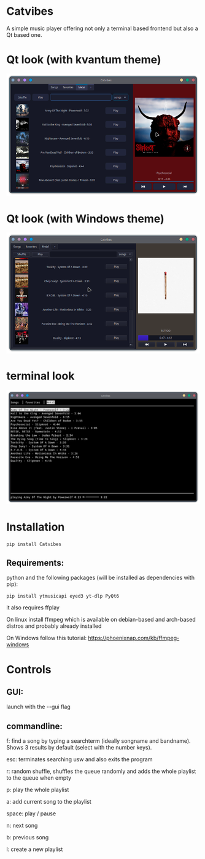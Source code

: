 # Catvibes
A simple music player offering not only a terminal based frontend but also a Qt based one.

# Qt look (with kvantum theme)
![](https://github.com/12fab4/Catvibes/blob/c4132bccc69fb53482da531fe58736929310f073/images/qtui.png?raw=true)
# Qt look (with Windows theme)
![](https://github.com/12fab4/Catvibes/blob/c4132bccc69fb53482da531fe58736929310f073/images/windows.png?raw=true)
# terminal look
![](https://github.com/12fab4/Catvibes/blob/c4132bccc69fb53482da531fe58736929310f073/images/terminalui.png?raw=true)


# Installation

    pip install Catvibes

## Requirements:
python and the following packages (will be installed as dependencies with pip):

    pip install ytmusicapi eyed3 yt-dlp PyQt6

it also requires ffplay

On linux install ffmpeg which is available on debian-based and arch-based distros and probably already installed

On Windows follow this tutorial: https://phoenixnap.com/kb/ffmpeg-windows


# Controls
## GUI:
launch with the --gui flag

## commandline:
f: find a song by typing a searchterm (ideally songname and bandname). Shows 3 results by default (select with the number keys).

esc: terminates searching usw and also exits the program

r: random shuffle, shuffles the queue randomly and adds the whole playlist to the queue when empty

p: play the whole playlist

a: add current song to the playlist

space: play / pause

n: next song

b: previous song

l: create a new playlist